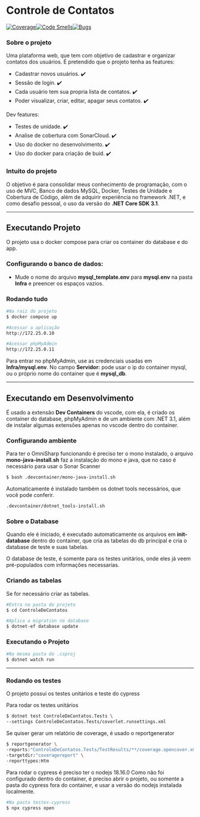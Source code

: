 # Controle de Contatos
[![Coverage](https://sonarcloud.io/api/project_badges/measure?project=dpc-profile_ControleDeContato&metric=coverage)](https://sonarcloud.io/summary/new_code?id=dpc-profile_ControleDeContato)[![Code Smells](https://sonarcloud.io/api/project_badges/measure?project=dpc-profile_ControleDeContato&metric=code_smells)](https://sonarcloud.io/summary/new_code?id=dpc-profile_ControleDeContato)[![Bugs](https://sonarcloud.io/api/project_badges/measure?project=dpc-profile_ControleDeContato&metric=bugs)](https://sonarcloud.io/summary/new_code?id=dpc-profile_ControleDeContato)

### Sobre o projeto
Uma plataforma web, que tem com objetivo de cadastrar e organizar contatos dos usuários.
É pretendido que o projeto tenha as features:
- Cadastrar novos usuários. :heavy_check_mark:
- Sessão de login. :heavy_check_mark:
- Cada usuário tem sua propria lista de contatos. :heavy_check_mark:
- Poder visualizar, criar, editar, apagar seus contatos. :heavy_check_mark:

Dev features:
- Testes de unidade. :heavy_check_mark:
- Analise de cobertura com SonarCloud. :heavy_check_mark:
- Uso do docker no desenvolvimento. :heavy_check_mark:
- Uso do docker para criação de  buid. :heavy_check_mark:

### Intuito do projeto
O objetivo é para consolidar meus conhecimento de programação, com o uso de MVC, Banco de dados MySQL, Docker, Testes de Unidade e Cobertura de Código, além de adquirir experiência no framework .NET, e como desafio pessoal, o uso da versão do __.NET Core SDK 3.1__.
___
## Executando Projeto
O projeto usa o docker compose para criar os container do database e do app.

### Configurando o banco de dados:
- Mude o nome do arquivo __mysql_template.env__ para __mysql.env__ na pasta __Infra__ e preencer os espaços vazios.


### Rodando tudo

```bash
#Na raiz do projeto
$ docker compose up

#Acessar a aplicação
http://172.25.0.10

#Acessar phpMyAdmin
http://172.25.0.11
```

Para entrar no phpMyAdmin, use as credenciais usadas em __Infra/mysql.env__. No campo __Servidor:__ pode usar o ip do container mysql, ou o próprio nome do container que é __mysql_db__.
___
## Executando em Desenvolvimento
É usado a extensão __Dev Containers__ do vscode, com ela, é criado os container do database, phpMyAdmin e de um ambiente com .NET 3.1, além de instalar algumas extensões apenas no vscode dentro do container.


### Configurando ambiente
Para ter o OmniSharp funcionando é preciso ter o mono instalado, o arquivo __mono-java-install.sh__ faz a instalação do mono e java, que no caso é necessário para usar o Sonar Scanner

```bash
$ bash .devcontainer/mono-java-install.sh
```

Automaticamente é instalado também os dotnet tools necessários, que você pode conferir.
```bash
.devcontainer/dotnet_tools-install.sh
```

### Sobre o Database
Quando ele é iniciado, é executado automaticamente os arquivos em __init-database__ dentro do container, que cria as tabelas do db principal e cria o database de teste e suas tabelas.

O database de teste, é somente para os testes unitários, onde eles já veem pré-populados com informações necessarias.

### Criando as tabelas
Se for necessário criar as tabelas.
```bash
#Entra na pasta do projeto
$ cd ControleDeContatos

#Aplica a migration no database
$ dotnet-ef database update
```
### Executando o Projeto
```bash
#Na mesma pasta do .csproj
$ dotnet watch run
```
___
### Rodando os testes
O projeto possui os testes unitários e teste do cypress

Para rodar os testes unitários

```bash
$ dotnet test ControleDeContatos.Tests \
--settings ControleDeContatos.Tests/coverlet.runsettings.xml
```

Se quiser gerar um relatório de coverage, é usado o reportgenerator

```bash
$ reportgenerator \
-reports:"ControleDeContatos.Tests/TestResults/**/coverage.opencover.xml" \
-targetdir:"coveragereport" \
-reporttypes:Htm
```

Para rodar o cypress é preciso ter o nodejs 18.16.0
Como não foi configurado dentro do container, é preciso abrir o projeto, ou somente a pasta do cypress fora do container, e usar a versão do nodejs instalada localmente.

```bash
#Na pasta testes-cypress
$ npx cypress open
```
